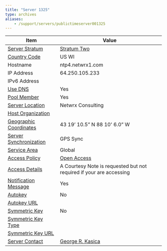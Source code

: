 ```yaml
---
title: "Server 1325"
type: archives
aliases:
    - /support/servers/publictimeserver001325
---
```


| Item | Value |
| ----- | ----- |
| [Server Stratum](/support/servers/serverstratum) | [Stratum Two](/support/servers/stratumtwotimeservers) |
| [Country Code](/support/servers/countrycode) | US WI |
| Hostname |  ntp4.netwrx1.com  |
| IP Address |  64.250.105.233  |
| IPv6 Address | |
| [Use DNS](/support/servers/usedns) | Yes |
| [Pool Member](/support/servers/poolmember) | Yes |
| [Server Location](/support/servers/serverlocation) |  Netwrx Consulting |
| [Host Organization](/support/servers/hostorganization) | |
| [ Geographic Coordinates](/support/servers/geographiccoordinates) |  43 19’ 10.5” N 88 10' 6.0” W  |
| [Server Synchronization](/support/servers/serversynchronization) |  GPS Sync |
| [Service Area](/support/servers/servicearea) | Global |
| [Access Policy](/support/servers/accesspolicy) | [Open Access](/support/servers/openaccess) |
| [Access Details](/support/servers/accessdetails) |  A Courtesy Note is requested but not required if your are accessing  |
| [Notification Message](/support/servers/notificationmessage) | Yes |
| [Autokey](/support/servers/autokey) | No |
| [Autokey URL](/support/servers/autokeyurl) | |
| [Symmetric Key](/support/servers/symmetrickey) | No |
| [Symmetric Key Type](/support/servers/symmetrickeytype) | |
| [Symmetric Key URL](/support/servers/symmetrickeyurl) | |
| [Server Contact](/support/servers/servercontact) | [George R. Kasica](mailto:gkasica@netwrx1.com) |